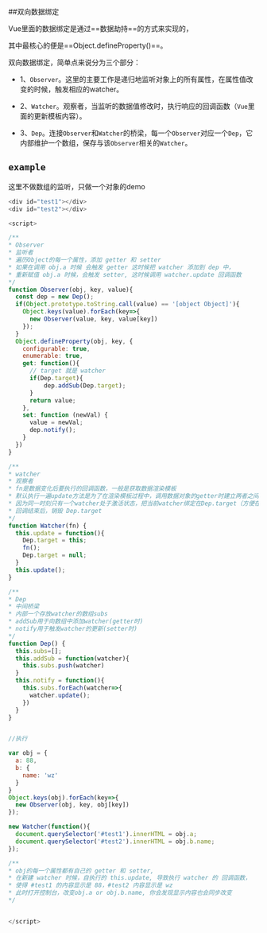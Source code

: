 ##双向数据绑定

Vue里面的数据绑定是通过==数据劫持==的方式来实现的，

其中最核心的便是==Object.defineProperty()==。

双向数据绑定，简单点来说分为三个部分：

* 1、`Observer`。这里的主要工作是递归地监听对象上的所有属性，在属性值改变的时候，触发相应的watcher。

* 2、`Watcher`。观察者，当监听的数据值修改时，执行响应的回调函数（`Vue`里面的更新模板内容）。

* 3、`Dep`。连接`Observer`和`Watcher`的桥梁，每一个`Observer`对应一个`Dep`，它内部维护一个数组，保存与该`Observer`相关的`Watcher`。

## `example`
这里不做数组的监听，只做一个对象的demo


~~~js
<div id="test1"></div>
<div id="test2"></div>

<script>

/**
* Observer
* 监听者
* 遍历Object的每一个属性，添加 getter 和 setter
* 如果在调用 obj.a 时候 会触发 getter 这时候把 watcher 添加到 dep 中，
* 重新赋值 obj.a 时候，会触发 setter, 这时候调用 watcher.update 回调函数
*/
function Observer(obj, key, value){
  const dep = new Dep();
  if(Object.prototype.toString.call(value) == '[object Object]'){
    Object.keys(value).forEach(key=>{
      new Observer(value, key, value[key])
    });
  }
  Object.defineProperty(obj, key, {
    configurable: true,
    enumerable: true,
    get: function(){
      // target 就是 watcher
      if(Dep.target){
          dep.addSub(Dep.target);
      }
      return value;
    },
    set: function (newVal) {
      value = newVal;
      dep.notify();
    }
  })
}

/**
* watcher
* 观察者
* fn是数据变化后要执行的回调函数，一般是获取数据渲染模板
* 默认执行一遍update方法是为了在渲染模板过程中，调用数据对象的getter时建立两者之间的关系
* 因为同一时刻只有一个watcher处于激活状态，把当前watcher绑定在Dep.target（方便在Observer内获取）
* 回调结束后，销毁 Dep.target
*/
function Watcher(fn) {
  this.update = function(){
    Dep.target = this;
    fn();
    Dep.target = null;
  }
  this.update();
}

/**
* Dep
* 中间桥梁
* 内部一个存放watcher的数组subs
* addSub用于向数组中添加watcher(getter时)
* notify用于触发watcher的更新(setter时)
*/
function Dep() {
  this.subs=[];
  this.addSub = function(watcher){
    this.subs.push(watcher)
  }
  this.notify = function(){
    this.subs.forEach(watcher=>{
      watcher.update();
    })
  }
}


//执行

var obj = {
  a: 88,
  b: {
    name: 'wz'
  }
}
Object.keys(obj).forEach(key=>{
  new Observer(obj, key, obj[key])
});

new Watcher(function(){
  document.querySelector('#test1').innerHTML = obj.a;
  document.querySelector('#test2').innerHTML = obj.b.name;
});

/**
* obj的每一个属性都有自己的 getter 和 setter, 
* 在新建 watcher 时候，自执行的 this.update, 导致执行 watcher 的 回调函数，
* 使得 #test1 的内容显示是 88，#test2 内容显示是 wz
* 此时打开控制台，改变obj.a or obj.b.name, 你会发现显示内容也会同步改变
*/


</script>

